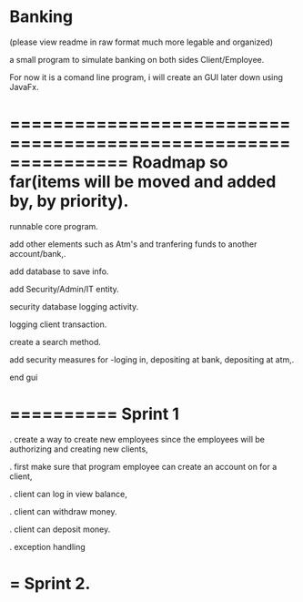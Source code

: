 # Banking

(please view readme in raw format much more legable and organized)

a small program to simulate  banking on both sides Client/Employee.

For now it is a comand line program, i will create an GUI later down using JavaFx.

===============================================================
Roadmap so far(items will be moved and added by, by priority).
===============================================================

runnable core program.

add other elements such as Atm's and tranfering funds to another account/bank,.

add database to save info.

add Security/Admin/IT entity.

security database logging activity.

logging client transaction.

create a search method.

add security measures for -loging in, depositing at bank, depositing at atm,.


end gui

==========
Sprint 1
==========

. create a way to create new employees since the employees will be authorizing and creating new clients,

. first make sure that program employee can create an account on for a client,

. client can log in view balance,

. client can withdraw money.

. client can deposit money.

. exception handling


=
 Sprint 2.
=
